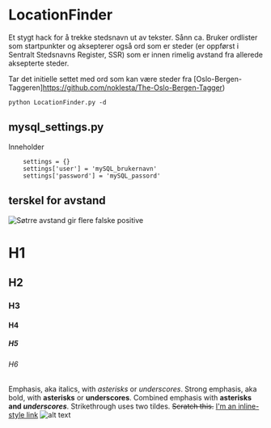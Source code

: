 # LocationFinder
Et stygt hack for å trekke stedsnavn ut av tekster. Sånn ca. Bruker ordlister som startpunkter og aksepterer også ord som er steder (er oppførst i Sentralt Stedsnavns Register, SSR) som er innen rimelig avstand fra allerede aksepterte steder.

Tar det initielle settet med ord som kan være steder fra [Oslo-Bergen-Taggeren]https://github.com/noklesta/The-Oslo-Bergen-Tagger)

```python LocationFinder.py -d```

## mysql_settings.py
Inneholder
```
    settings = {}
    settings['user'] = 'mySQL_brukernavn'
    settings['password'] = 'mySQL_passord'
```

## terskel for avstand

![Søtrre avstand gir flere falske positive](http://stavelin.com/uib/LocationFinder_dist_v_errors.png "Antall feil kommer raskere enn antall rette, ved å øke radiusen for hva _rimelig nært_ er")



# H1
## H2
### H3
#### H4
##### H5
###### H6
Emphasis, aka italics, with *asterisks* or _underscores_.
Strong emphasis, aka bold, with **asterisks** or __underscores__.
Combined emphasis with **asterisks and _underscores_**.
Strikethrough uses two tildes. ~~Scratch this.~~
[I'm an inline-style link](https://www.google.com)
![alt text](https://github.com/adam-p/markdown-here/raw/master/src/common/images/icon48.png "Logo Title Text 1")
